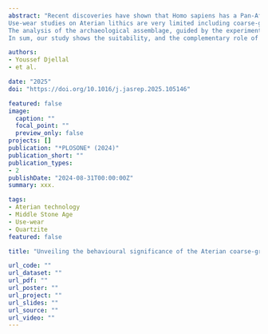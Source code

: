 ```yaml
---
abstract: "Recent discoveries have shown that Homo sapiens has a Pan-African origin, and North Africa has been an important region for the development and expansion of its biological and cultural traits. Early manifestations of Homo sapiens complex behaviour in North Africa are tied to the emergence of the Aterian culture around 150 ka BP. The Aterian repertoire includes stone, bone, and ivory tools, vegetal, animal and marine remains, as well as pigment and perforated shells for symbolic expressions. Within this cultural package, investigating the typo-technological variability observed in the stone tool assemblage is crucial to better understanding the emergence and development of Homo sapiens behaviour. However, the latter can only be fully reconstructed when complemented with the study of the tools’ function.
Use-wear studies on Aterian lithics are very limited including coarse-grained materials despite their abundance in several Aterian sequences. This study presents the results of the use-wear analysis on the quartzite assemblage from the Aterian sequence of Rhafas cave. A use-wear experimental reference collection was created, against which the diagnostic use-wear on archaeological artefacts was compared. Sequential experiments demonstrated the dynamic performance and suitability of quartzite tools when subjected to mechanical stress during working of different materials.
The analysis of the archaeological assemblage, guided by the experimental reference collection, revealed diagnostic use-wear associated with wood and bone working.
In sum, our study shows the suitability, and the complementary role of quartzite tools in the technological versatility of the Aterian groups."

authors:
- Youssef Djellal
- et al.

date: "2025"
doi: "https://doi.org/10.1016/j.jasrep.2025.105146"

featured: false
image:
  caption: ""
  focal_point: ""
  preview_only: false
projects: []
publication: "*PLOSONE* (2024)"
publication_short: ""
publication_types:
- 2
publishDate: "2024-08-31T00:00:00Z"
summary: xxx.

tags:
- Aterian technology
- Middle Stone Age
- Use-wear
- Quartzite
featured: false

title: "Unveiling the behavioural significance of the Aterian coarse-grained lithic assemblages: Insights from use-wear analysis of Rhafas Cave, Northeast Morocco"

url_code: ""
url_dataset: ""
url_pdf: ""
url_poster: ""
url_project: ""
url_slides: ""
url_source: ""
url_video: ""
---
```

